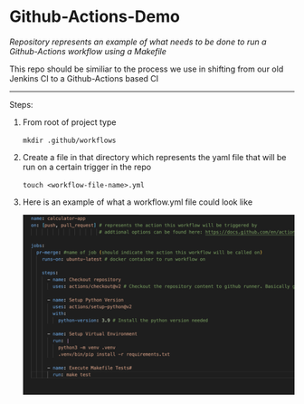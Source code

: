 # Github-Actions-Demo

*Repository represents an example of what needs to be done to run a Github-Actions workflow using a Makefile*

This repo should be similiar to the process we use in shifting from our old Jenkins CI to a Github-Actions based CI

---
Steps: 

1.  From root of project type 
    
    ```mkdir .github/workflows```
2. Create a file in that directory which represents the yaml file that will be run on a certain trigger in the repo
    
    ```touch <workflow-file-name>.yml```

3. Here is an example of what a workflow.yml file could look like 

    ![Screenshot](example_yaml.png)


